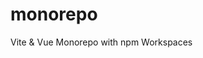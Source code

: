 <!-- textlint-disable @textlint-rule/require-header-id,ja-technical-writing/sentence-length -->
<!-- markdownlint-disable-file CMD001 -->

# monorepo

Vite & Vue Monorepo with npm Workspaces
